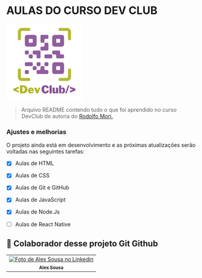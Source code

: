 # AULAS DO CURSO DEV CLUB


<img src="assets/devclub.png" alt="exemplo imagem">

> Arquivo README contendo tudo o que foi aprendido no curso DevClub de autoria do <a href="https://github.com/rodolfomori">Rodolfo Mori.</a>
### Ajustes e melhorias

O projeto ainda está em desenvolvimento e as próximas atualizações serão voltadas nas seguintes tarefas:

- [x] Aulas de HTML
- [x] Aulas de CSS
- [x] Aulas de Git e GitHub
- [x] Aulas de JavaScript
- [x] Aulas de Node.Js
- [ ] Aulas de React Native


## 🤝 Colaborador desse projeto Git Github

<table>
  <tr>
    <td align="center">
      <a href="https://www.linkedin.com/in/alex-sousa-94101a21a/">
        <img src="https://media.licdn.com/dms/image/D4D35AQFR_2a4DJRrsg/profile-framedphoto-shrink_400_400/0/1660060384753?e=1683730800&v=beta&t=1ly4Pga2REYSapnmXLFxZG2z8yC2ydfGqs3xNU43-C8" width="150px;" alt="Foto de Alex Sousa no Linkedin"/><br>
        <sub>
          <b>Alex Sousa</b>
        </sub>
      </a>
    </td>
  </tr>
</table>
